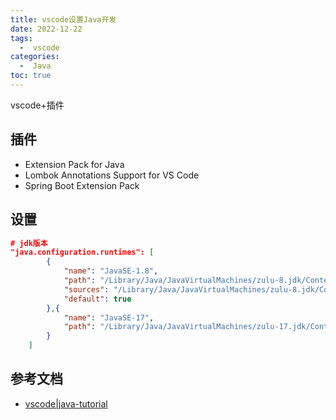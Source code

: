 ```yaml
---
title: vscode设置Java开发
date: 2022-12-22
tags:
  -  vscode
categories:
  -  Java
toc: true
---
```


vscode+插件

<!-- more -->



## 插件

- Extension Pack for Java
- Lombok Annotations Support for VS Code
- Spring Boot Extension Pack

## 设置

```json
# jdk版本
"java.configuration.runtimes": [
        {
            "name": "JavaSE-1.8",
            "path": "/Library/Java/JavaVirtualMachines/zulu-8.jdk/Contents/Home",
            "sources": "/Library/Java/JavaVirtualMachines/zulu-8.jdk/Contents/Home/sec.zip",
            "default": true
        },{
            "name": "JavaSE-17",
            "path": "/Library/Java/JavaVirtualMachines/zulu-17.jdk/Contents/Home"
        }
    ]
```

## 参考文档

- [vscode|java-tutorial](https://code.visualstudio.com/docs/java/java-tutorial)